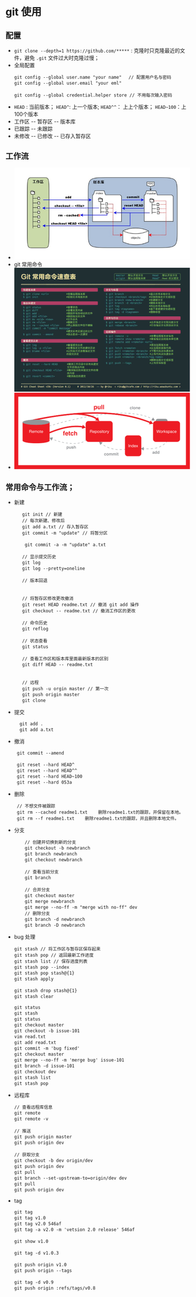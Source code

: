 # git 使用

## 配置
+ `git clone --depth=1 https://github.com/*****` :  克隆时只克隆最近的文件，避免 `.git` 文件过大时克隆过慢；
+ 全局配置
    ```
    git config --global user.name "your name" 　// 配置用户名与密码
    git config --global user.email "your eml"

    git config --global credential.helper store // 不用每次输入密码
    ```
+ `HEAD` : 当前版本； `HEAD^`: 上一个版本; `HEAD^^`： 上上个版本； `HEAD~100`：上100个版本
+ 工作区 -- 暂存区 -- 版本库
+ 已跟踪 -- 未跟踪
+ 未修改 -- 已修改 -- 已存入暂存区

## 工作流
+ ![git工作流](./images/gitstream.jpg)
+ git 常用命令 ![git命令](./images/git.jpg)
+ ![远程操作](./images/pullfeatch.png)

##  常用命令与工作流；


+ 新建
   ```
      git init // 新建
      // 每次新建、修改后
      git add a.txt // 存入暂存区
      git commit -m "update" // 将暂分区

       git commit -a -m "update" a.txt

      // 显示提交历史
      git log
      git log --pretty=oneline

      // 版本回退
      

      // 将暂存区修改更改撤消
      git reset HEAD readme.txt // 撤消 git add 操作
      git checkout -- readme.txt // 撤消工作区的更改

      // 命令历史
      git reflog

      // 状态查看
      git status

      // 查看工作区和版本库里面最新版本的区别
      git diff HEAD -- readme.txt


      // 远程
      git push -u orgin master // 第一次
      git push origin master
      git clone
     ```
+ 提交
    ```
      git add .
      git add a.txt 
    ```
+ 撤消
    ```
     git commit --amend
     
     git reset --hard HEAD^
     git reset --hard HEAD^^
     git reset --hard HEAD~100
     git reset --hard 053a
    ```
+ 删除
    ```
     // 不想文件被跟踪
     git rm --cached readme1.txt    删除readme1.txt的跟踪，并保留在本地。
     git rm --f readme1.txt    删除readme1.txt的跟踪，并且删除本地文件。
    ```     
     
+ 分支
    ```
        // 创建并切换到新的分支
        git checkout -b newbranch
        git branch newbranch
        git checkout newbranch

        // 查看当前分支
        git branch

        // 合并分支
        git checkout master
        git merge newbranch
        git merge --no-ff -m "merge with no-ff" dev
        // 删除分支
        git branch -d newbranch
        git branch -D newbranch
    ```
+ bug 处理
    ```
    git stash // 将工作区与暂存区保存起来
    git stash pop // 返回最新工作进度
    git stash list // 保存进度列表
    git stash pop --index
    git stash pop stash@{1}
    git stash apply

    git stash drop stash@{1}
    git stash clear
    ```
    ```
    git status
    git stash
    git status
    git checkout master
    git checkout -b issue-101
    vim read.txt
    git add read.txt
    git commit -m 'bug fixed'
    git checkout master
    git merge --no-ff -m 'merge bug' issue-101
    git branch -d issue-101
    git checkout dev
    git stash list
    git stash pop
    ```
+ 远程库
    ```
    // 查看远程库信息
    git remote
    git remote -v

    // 推送
    git push origin master
    git push origin dev

    // 获取分支
    git checkout -b dev origin/dev
    git push origin dev
    git pull
    git branch --set-upstream-to=origin/dev dev
    git pull
    git push origin dev
    ```
+ tag
    ```
    git tag
    git tag v1.0
    git tag v2.0 546af
    git tag -a v2.0 -m 'vetsion 2.0 release' 546af

    git show v1.0

    git tag -d v1.0.3

    git push origin v1.0
    git push origin --tags

    git tag -d v0.9
    git push origin :refs/tags/v0.8
    ```